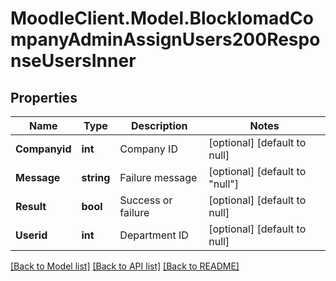 # MoodleClient.Model.BlockIomadCompanyAdminAssignUsers200ResponseUsersInner

## Properties

Name | Type | Description | Notes
------------ | ------------- | ------------- | -------------
**Companyid** | **int** | Company ID | [optional] [default to null]
**Message** | **string** | Failure message | [optional] [default to "null"]
**Result** | **bool** | Success or failure | [optional] [default to null]
**Userid** | **int** | Department ID | [optional] [default to null]

[[Back to Model list]](../README.md#documentation-for-models) [[Back to API list]](../README.md#documentation-for-api-endpoints) [[Back to README]](../README.md)

